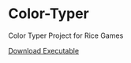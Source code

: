 # Color-Typer
Color Typer Project for Rice Games

<a id="raw-url" href="https://github.com/preethiv98/Color-Typer/blob/master/Build.zip">Download Executable</a>
